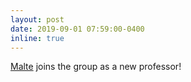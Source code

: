 ```yaml
---
layout: post
date: 2019-09-01 07:59:00-0400
inline: true
---
```


[Malte](https://cs.brown.edu/people/malte) joins the group as a new professor!

